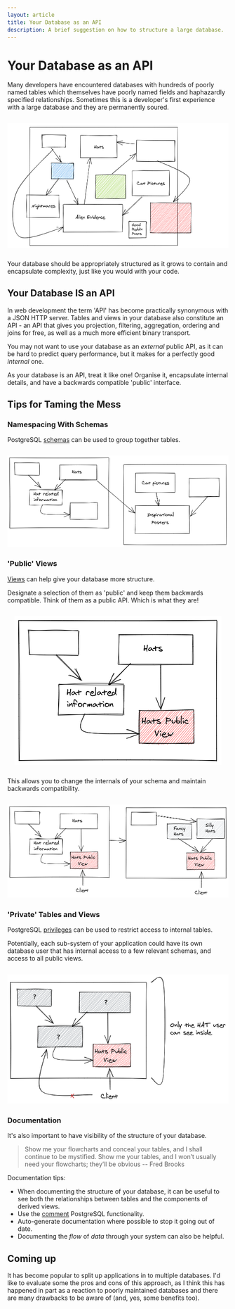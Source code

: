 ```yaml
---
layout: article
title: Your Database as an API
description: A brief suggestion on how to structure a large database.
---
```


# Your Database as an API

Many developers have encountered databases with hundreds of poorly
named tables which themselves have poorly named fields and haphazardly
specified relationships. Sometimes this is a developer's first
experience with a large database and they are permanently soured.

<img style="display: block; max-width: 100%; margin: 2em auto;" src="/img/articles/dbapi/mess.png" />

Your database should be appropriately structured as it grows to
contain and encapsulate complexity, just like you would with your
code.

## Your Database IS an API

In web development the term 'API' has become practically synonymous
with a JSON HTTP server. Tables and views in your database also
constitute an API - an API that gives you projection, filtering,
aggregation, ordering and joins for free, as well as a much more
efficient binary transport.

You may not want to use your database as an *external* public API, as
it can be hard to predict query performance, but it makes for a
perfectly good *internal* one.

As your database is an API, treat it like one! Organise it,
encapsulate internal details, and have a backwards compatible
'public' interface.

## Tips for Taming the Mess

### Namespacing With Schemas

PostgreSQL [schemas](https://www.postgresql.org/docs/12/ddl-schemas.html) can be
used to group together tables.

<img style="display: block; max-width: 100%; margin: 2em auto;" src="/img/articles/dbapi/schemas.png" />

### 'Public' Views

[Views](https://www.postgresql.org/docs/12/sql-createview.html) can
help give your database more structure.

Designate a selection of them as 'public' and keep them backwards compatible. Think of them
as a public API. Which is what they are!

<img style="display: block; max-width: 100%; margin: 2em auto;" src="/img/articles/dbapi/view.png" />

This allows you to change the internals of your schema and maintain
backwards compatibility.

<img style="display: block; max-width: 100%; margin: 2em auto;" src="/img/articles/dbapi/diff.png" />

### 'Private' Tables and Views

PostgreSQL [privileges](https://www.postgresql.org/docs/12/ddl-priv.html) can be used to
restrict access to internal tables.

Potentially, each sub-system of your application could have its own
database user that has internal access to a few relevant schemas, and
access to all public views.

<img style="display: block; max-width: 100%; margin: 2em auto;" src="/img/articles/dbapi/privilege.png" />

### Documentation

It's also important to have visibility of the structure of your
database.

<blockquote><p>Show me your flowcharts and conceal your tables, and I shall continue to be mystified. Show me your tables, and I won’t usually need your flowcharts; they’ll be obvious -- Fred Brooks</p></blockquote>

Documentation tips:

- When documenting the structure of your database, it can be useful to
see both the relationships between tables and the components of
derived views.
- Use the [comment](https://www.postgresql.org/docs/12/sql-comment.html) PostgreSQL functionality.
- Auto-generate documentation where possible to stop it going out of date.
- Documenting the *flow* of *data* through your system can also be helpful.

## Coming up

It has become popular to split up applications in to multiple
databases. I'd like to evaluate some the pros and cons of this
approach, as I think this has happened in part as a reaction to poorly
maintained databases and there are many drawbacks to be aware of (and,
yes, some benefits too).
